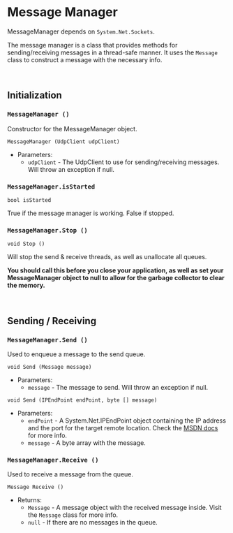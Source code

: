 # Message Manager

MessageManager depends on ```System.Net.Sockets```.

The message manager is a class that provides methods for sending/receiving messages in a thread-safe manner. It uses the ```Message``` class to construct a message with the necessary info.

&nbsp;

## Initialization

### ```MessageManager ()```
Constructor for the MessageManager object.

```MessageManager (UdpClient udpClient)```

- Parameters:
	- ```udpClient``` - The UdpClient to use for sending/receiving messages. Will throw an exception if null.

### ```MessageManager.isStarted```
```bool isStarted```

True if the message manager is working. False if stopped.


### ```MessageManager.Stop ()```
```void Stop ()```

Will stop the send & receive threads, as well as unallocate all queues.

**You should call this before you close your application, as well as set your MessageManager object to null to allow for the garbage collector to clear the memory.**

&nbsp;

## Sending / Receiving

### ```MessageManager.Send ()```
Used to enqueue a message to the send queue.

```void Send (Message message)```

- Parameters:
	- ```message``` - The message to send. Will throw an exception if null.

```void Send (IPEndPoint endPoint, byte [] message)```

- Parameters:
	- ```endPoint``` - A System.Net.IPEndPoint object containing the IP address and the port for the target remote location. Check the [MSDN docs](https://docs.microsoft.com/en-us/dotnet/api/system.net.ipendpoint) for more info.
	- ```message``` - A byte array with the message.


### ```MessageManager.Receive ()```
Used to receive a message from the queue.

```Message Receive ()```


- Returns:
	- ```Message``` - A message object with the received message inside. Visit the ```Message``` class for more info.
	- ```null``` - If there are no messages in the queue.
